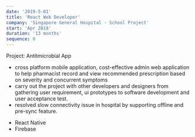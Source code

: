 ```yaml
---
date: '2019-5-01'
title: 'React Web Developer'
company: 'Singapore General Hospital - School Project'
start: 'Apr 2018'
duration: '13 months'
sequence: 0
---
```


Project: Antitmicrobial App

<ul class="job-desc">
  <li> 
  cross platform mobile application, cost-effective admin web application to help
  pharmacist record and view recommended prescription based on severity and concurrent symptoms
  </li>
  <li>
  carry out the project with other developers and designers from gathering user requirement, ui prototypes to software development and user acceptance test.
  </li>
  <li>
  resolved slow connectivity issue in hospital by supporting offline and pre-sync feature.
  </li>
</ul>

<ul class="tags">

  <li>React Native</li>
  <li>Firebase</li>
</ul>
